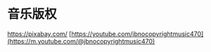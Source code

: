 # 音乐版权
https://pixabay.com/
[https://youtube.com/jbnocopyrightmusic470](https://m.youtube.com/@jbnocopyrightmusic470)
